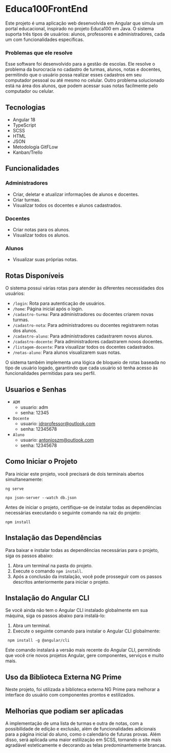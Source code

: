 # Educa100FrontEnd

Este projeto é uma aplicação web desenvolvida em Angular que simula um portal educacional, inspirado no projeto Educa100 em Java. O sistema suporta três tipos de usuários: alunos, professores e administradores, cada um com funcionalidades específicas.

### Problemas que ele resolve
Esse software foi desenvolvido para a gestão de escolas. Ele resolve o problema da burocracia no cadastro de turmas, alunos, notas e docentes, permitindo que o usuário possa realizar esses cadastros em seu computador pessoal ou até mesmo no celular. Outro problema solucionado está na área dos alunos, que podem acessar suas notas facilmente pelo computador ou celular.

## Tecnologias 
- Angular 18
- TypeScript
- SCSS
- HTML
- JSON
- Metodología GitFLow
- Kanban/Trello

## Funcionalidades

### Administradores
- Criar, deletar e atualizar informações de alunos e docentes.
- Criar turmas.
- Visualizar todos os docentes e alunos cadastrados.

### Docentes
- Criar notas para os alunos.
- Visualizar todos os alunos.

### Alunos
- Visualizar suas próprias notas.

## Rotas Disponíveis

O sistema possui várias rotas para atender às diferentes necessidades dos usuários:

- `/login`: Rota para autenticação de usuários.
- `/home`: Página inicial após o login.
- `/cadastro-turma`: Para administradores ou docentes criarem novas turmas.
- `/cadastro-nota`: Para administradores ou docentes registrarem notas dos alunos.
- `/cadastro-aluno`: Para administradores cadastrarem novos alunos.
- `/cadastro-docente`: Para administradores cadastrarem novos docentes.
- `/listagem-docente`: Para visualizar todos os docentes cadastrados.
- `/notas-aluno`: Para alunos visualizarem suas notas.

O sistema também implementa uma lógica de bloqueio de rotas baseada no tipo de usuário logado, garantindo que cada usuário só tenha acesso às funcionalidades permitidas para seu perfil.
## Usuarios e Senhas
- `ADM` 
    - usuario: adm
    - senha: 12345
- `Docente` 
    - usuario: jdrprofessor@outlook.com
    - senha: 12345678
- `Aluno` 
    - usuario: antonioszm@outlook.com
    - senha: 12345678
## Como Iniciar o Projeto

Para iniciar este projeto, você precisará de dois terminais abertos simultaneamente:

``` ng serve ```

``` npx json-server --watch db.json ```

Antes de iniciar o projeto, certifique-se de instalar todas as dependências necessárias executando o seguinte comando na raiz do projeto:

``` npm install ```

## Instalação das Dependências

Para baixar e instalar todas as dependências necessárias para o projeto, siga os passos abaixo:

1. Abra um terminal na pasta do projeto.
2. Execute o comando `npm install`.
3. Após a conclusão da instalação, você pode prosseguir com os passos descritos anteriormente para iniciar o projeto.

## Instalação do Angular CLI

Se você ainda não tem o Angular CLI instalado globalmente em sua máquina, siga os passos abaixo para instalá-lo:

1. Abra um terminal.
2. Execute o seguinte comando para instalar o Angular CLI globalmente:

``` npm install -g @angular/cli```

Este comando instalará a versão mais recente do Angular CLI, permitindo que você crie novos projetos Angular, gere componentes, serviços e muito mais.

## Uso da Biblioteca Externa NG Prime

Neste projeto, foi utilizada a biblioteca externa NG Prime para melhorar a interface do usuário com componentes prontos e estilizados.

## Melhorias que podiam ser aplicadas
A implementação de uma lista de turmas e outra de notas, com a possibilidade de edição e exclusão, além de funcionalidades adicionais para a página inicial do aluno, como o calendário de futuras provas. Além disso, será aplicada uma maior estilização em SCSS, tornando o site mais agradável esteticamente e decorando as telas predominantemente brancas.